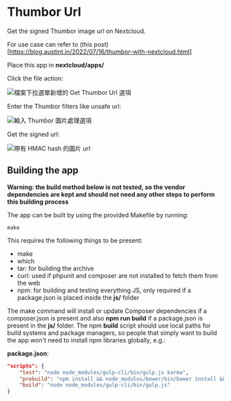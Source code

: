 # Thumbor Url

Get the signed Thumbor image url on Nextcloud.

For use case can refer to (this post)[https://blog.austint.in/2022/07/16/thumbor-with-nextcloud.html]

Place this app in **nextcloud/apps/**

Click the file action:

![檔案下拉選單新增的 Get Thumbor Url 選項](https://img.austint.in/DpSLIfYdhSCull-Cpv0AXOKhzXw=/800x0/thumbor-sample/thumborurl-menu.png)

Enter the Thumbor filters like unsafe url:

![輸入 Thumbor 圖片處理選項](https://img.austint.in/1Uaq5CDZmVm7KB1gpQaGjPMLJZo=/800x0/thumbor-sample/thumborurl-enter-filter.png)

Get the signed url:

![帶有 HMAC hash 的圖片 url](https://img.austint.in/p7WrYlm_FmH2MKJHJWw2LIbjZQs=/800x0/thumbor-sample/thumborurl-signed-url.png)


## Building the app

**Warning: the build method below is not tested, so the vendor dependencies are kept and should not need any other steps to perform this building process**

The app can be built by using the provided Makefile by running:

    make

This requires the following things to be present:
* make
* which
* tar: for building the archive
* curl: used if phpunit and composer are not installed to fetch them from the web
* npm: for building and testing everything JS, only required if a package.json is placed inside the **js/** folder

The make command will install or update Composer dependencies if a composer.json is present and also **npm run build** if a package.json is present in the **js/** folder. The npm **build** script should use local paths for build systems and package managers, so people that simply want to build the app won't need to install npm libraries globally, e.g.:

**package.json**:
```json
"scripts": {
    "test": "node node_modules/gulp-cli/bin/gulp.js karma",
    "prebuild": "npm install && node_modules/bower/bin/bower install && node_modules/bower/bin/bower update",
    "build": "node node_modules/gulp-cli/bin/gulp.js"
}
```

